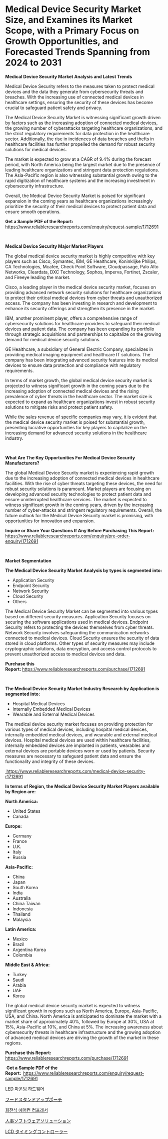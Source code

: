 <p><h1>Medical Device Security Market Size, and Examines its Market Scope, with a Primary Focus on Growth Opportunities, and Forecasted Trends Spanning from 2024 to 2031</h1></p><p><strong>Medical Device Security Market Analysis and Latest Trends</strong></p>
<p><p>Medical Device Security refers to the measures taken to protect medical devices and the data they generate from cybersecurity threats and breaches. With the increasing use of connected medical devices in healthcare settings, ensuring the security of these devices has become crucial to safeguard patient safety and privacy.</p><p>The Medical Device Security Market is witnessing significant growth driven by factors such as the increasing adoption of connected medical devices, the growing number of cyberattacks targeting healthcare organizations, and the strict regulatory requirements for data protection in the healthcare sector. Additionally, the rise in incidences of data breaches and thefts in healthcare facilities has further propelled the demand for robust security solutions for medical devices.</p><p>The market is expected to grow at a CAGR of 9.4% during the forecast period, with North America being the largest market due to the presence of leading healthcare organizations and stringent data protection regulations. The Asia-Pacific region is also witnessing substantial growth owing to the rapid digitization of healthcare systems and the increasing investment in cybersecurity infrastructure.</p><p>Overall, the Medical Device Security Market is poised for significant expansion in the coming years as healthcare organizations increasingly prioritize the security of their medical devices to protect patient data and ensure smooth operations.</p></p>
<p><strong>Get a Sample PDF of the Report:&nbsp;</strong> <a href="https://www.reliableresearchreports.com/enquiry/request-sample/1712691">https://www.reliableresearchreports.com/enquiry/request-sample/1712691</a></p>
<p>&nbsp;</p>
<p><strong>Medical Device Security Major Market Players</strong></p>
<p><p>The global medical device security market is highly competitive with key players such as Cisco, Symantec, IBM, GE Healthcare, Koninklijke Philips, CA Technologies, Mcafee, Check Point Software, Cloudpassage, Palo Alto Networks, Cleardata, DXC Technology, Sophos, Imperva, Fortinet, Zscaler, and Fireeye leading the market.</p><p>Cisco, a leading player in the medical device security market, focuses on providing advanced network security solutions for healthcare organizations to protect their critical medical devices from cyber threats and unauthorized access. The company has been investing in research and development to enhance its security offerings and strengthen its presence in the market.</p><p>IBM, another prominent player, offers a comprehensive range of cybersecurity solutions for healthcare providers to safeguard their medical devices and patient data. The company has been expanding its portfolio through strategic acquisitions and partnerships to capitalize on the growing demand for medical device security solutions.</p><p>GE Healthcare, a subsidiary of General Electric Company, specializes in providing medical imaging equipment and healthcare IT solutions. The company has been integrating advanced security features into its medical devices to ensure data protection and compliance with regulatory requirements.</p><p>In terms of market growth, the global medical device security market is projected to witness significant growth in the coming years due to the increasing adoption of connected medical devices and the rising prevalence of cyber threats in the healthcare sector. The market size is expected to expand as healthcare organizations invest in robust security solutions to mitigate risks and protect patient safety.</p><p>While the sales revenue of specific companies may vary, it is evident that the medical device security market is poised for substantial growth, presenting lucrative opportunities for key players to capitalize on the increasing demand for advanced security solutions in the healthcare industry.</p></p>
<p>&nbsp;</p>
<p><strong>What Are The Key Opportunities For Medical Device Security Manufacturers?</strong></p>
<p><p>The global Medical Device Security market is experiencing rapid growth due to the increasing adoption of connected medical devices in healthcare facilities. With the rise of cyber threats targeting these devices, the need for robust security solutions is paramount. Market players are focusing on developing advanced security technologies to protect patient data and ensure uninterrupted healthcare services. The market is expected to witness significant growth in the coming years, driven by the increasing number of cyber-attacks and stringent regulatory requirements. Overall, the future outlook for the Medical Device Security market is promising, with opportunities for innovation and expansion.</p></p>
<p><strong>Inquire or Share Your Questions If Any Before Purchasing This Report:</strong> <a href="https://www.reliableresearchreports.com/enquiry/pre-order-enquiry/1712691">https://www.reliableresearchreports.com/enquiry/pre-order-enquiry/1712691</a></p>
<p>&nbsp;</p>
<p><strong>Market Segmentation</strong></p>
<p><strong>The Medical Device Security Market Analysis by types is segmented into:</strong></p>
<p><ul><li>Application Security</li><li>Endpoint Security</li><li>Network Security</li><li>Cloud Security</li><li>Others</li></ul></p>
<p><p>The Medical Device Security Market can be segmented into various types based on different security measures. Application Security focuses on securing the software applications used in medical devices. Endpoint Security refers to protecting the devices themselves from cyber threats. Network Security involves safeguarding the communication networks connected to medical devices. Cloud Security ensures the security of data stored in cloud platforms. Other types of security measures may include cryptographic solutions, data encryption, and access control protocols to prevent unauthorized access to medical devices and data.</p></p>
<p><strong>Purchase this Report:&nbsp;</strong><a href="https://www.reliableresearchreports.com/purchase/1712691">https://www.reliableresearchreports.com/purchase/1712691</a></p>
<p>&nbsp;</p>
<p><strong>The Medical Device Security Market Industry Research by Application is segmented into:</strong></p>
<p><ul><li>Hospital Medical Devices</li><li>Internally Embedded Medical Devices</li><li>Wearable and External Medical Devices</li></ul></p>
<p><p>The medical device security market focuses on providing protection for various types of medical devices, including hospital medical devices, internally embedded medical devices, and wearable and external medical devices. Hospital medical devices are used within healthcare facilities, internally embedded devices are implanted in patients, wearables and external devices are portable devices worn or used by patients. Security measures are necessary to safeguard patient data and ensure the functionality and integrity of these devices.</p></p>
<p><a href="https://www.reliableresearchreports.com/medical-device-security-r1712691">&nbsp;https://www.reliableresearchreports.com/medical-device-security-r1712691</a></p>
<p><strong>In terms of Region, the Medical Device Security Market Players available by Region are:</strong></p>
<p>
    <p> <strong> North America: </strong>
        <ul>
            <li>United States</li>
            <li>Canada</li>
        </ul>
        </p> 
    <p> <strong> Europe: </strong>
        <ul>
            <li>Germany</li>
            <li>France</li>
            <li>U.K.</li>
            <li>Italy</li>
            <li>Russia</li>
        </ul>
        </p> 
    <p> <strong> Asia-Pacific: </strong>
        <ul>
            <li>China</li>
            <li>Japan</li>
            <li>South Korea</li>
            <li>India</li>
            <li>Australia</li>
            <li>China Taiwan</li>
            <li>Indonesia</li>
            <li>Thailand</li>
            <li>Malaysia</li>
        </ul>
        </p> 
    <p> <strong> Latin America: </strong>
        <ul>
            <li>Mexico</li>
            <li>Brazil</li>
            <li>Argentina Korea</li>
            <li>Colombia</li>
        </ul>
        </p> 
    <p> <strong> Middle East & Africa: </strong>
        <ul>
            <li>Turkey</li>
            <li>Saudi</li>
            <li>Arabia</li>
            <li>UAE</li>
            <li>Korea</li>
        </ul>
    </p>
    </p>
<p><p>The global medical device security market is expected to witness significant growth in regions such as North America, Europe, Asia-Pacific, USA, and China. North America is anticipated to dominate the market with a market share of approximately 40%, followed by Europe at 30%, USA at 15%, Asia-Pacific at 10%, and China at 5%. The increasing awareness about cybersecurity threats in healthcare infrastructure and the growing adoption of advanced medical devices are driving the growth of the market in these regions.</p></p>
<p><strong>Purchase this Report: </strong><a href="https://www.reliableresearchreports.com/purchase/1712691">https://www.reliableresearchreports.com/purchase/1712691</a></p>
<p>&nbsp;<strong>Get a Sample PDF of the Report:&nbsp;&nbsp;</strong><a href="https://www.reliableresearchreports.com/enquiry/request-sample/1712691">https://www.reliableresearchreports.com/enquiry/request-sample/1712691</a></p>
<p><strong></strong></p>
<p><p><a href="https://medium.com/@honeypie6456/led-%EC%84%A4%EC%B9%98-%ED%95%98%EB%93%9C%EC%9B%A8%EC%96%B4-%EC%8B%9C%EC%9E%A5-%EC%84%B1%EA%B3%B5%EC%A0%81%EC%9D%B8-%EB%B9%84%EC%A6%88%EB%8B%88%EC%8A%A4-%EC%A0%84%EB%9E%B5%EC%9D%98-%EC%97%B4%EC%87%A0-2031%EB%85%84%EA%B9%8C%EC%A7%80-%EC%98%88%EC%B8%A1-bf2984e0aaa6">LED 마운팅 하드웨어</a></p><p><a href="https://github.com/TerrellConn/Market-Research-Report-List-1/blob/main/105957113452.md">フードスタンドアップポーチ</a></p><p><a href="https://github.com/RonSpencer61/Market-Research-Report-List-1/blob/main/214007359294.md">회전식 에어컨 컴프레서</a></p><p><a href="https://medium.com/@bulahhamill28/hr%E3%82%BD%E3%83%95%E3%83%88%E3%82%A6%E3%82%A7%E3%82%A2%E3%82%BD%E3%83%AA%E3%83%A5%E3%83%BC%E3%82%B7%E3%83%A7%E3%83%B3%E5%B8%82%E5%A0%B4%E3%81%AE%E8%A6%8F%E6%A8%A1%E3%81%AF-%E3%82%B0%E3%83%AD%E3%83%BC%E3%83%90%E3%83%AB%E7%94%A3%E6%A5%AD%E3%81%AB%E3%81%8A%E3%81%91%E3%82%8B%E6%9C%80%E9%81%A9%E3%81%AA%E3%83%9E%E3%83%BC%E3%82%B1%E3%83%86%E3%82%A3%E3%83%B3%E3%82%B0%E3%83%81%E3%83%A3%E3%83%8D%E3%83%AB%E3%82%92%E6%98%8E%E3%82%89%E3%81%8B%E3%81%AB%E3%81%97%E3%81%BE%E3%81%99-7df02c36fbfd">人事ソフトウェアソリューション</a></p><p><a href="https://github.com/mohamedbakry57/Market-Research-Report-List-3/blob/main/563982860782.md">LCD タイミングコントローラー</a></p></p>